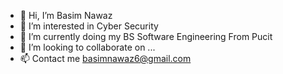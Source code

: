 - 👋 Hi, I’m Basim Nawaz
- 👀 I’m interested in Cyber Security
- 🌱 I’m currently doing my BS Software Engineering From Pucit
- 💞️ I’m looking to collaborate on ...
- 📫 Contact me basimnawaz6@gmail.com

<!---
basimnawaz6/basimnawaz6 is a ✨ special ✨ repository because its `README.md` (this file) appears on your GitHub profile.
You can click the Preview link to take a look at your changes.
--->
